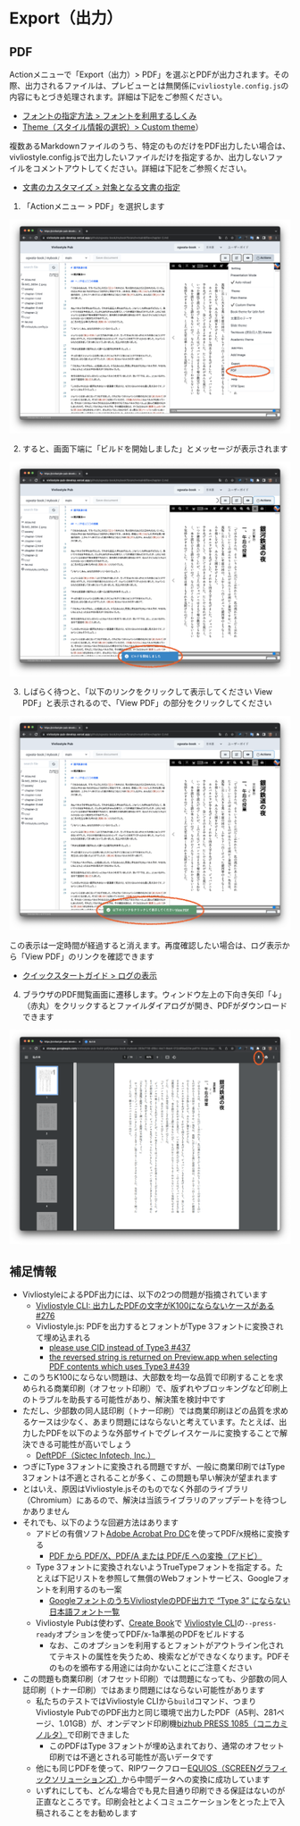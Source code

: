 # Export（出力）

## PDF

Actionメニューで「Export（出力）> PDF」を選ぶとPDFが出力されます。その際、出力されるファイルは、プレビューとは無関係に`vivliostyle.config.js`の内容にもとづき処理されます。詳細は下記をご参照ください。

- [フォントの指定方法 > フォントを利用するしくみ](/ja/create-and-save-documents/how-to-specify-fonts.md#フォントを利用するしくみ)
- [ Theme（スタイル情報の選択）> Custom theme](/ja/functions-of-the-actions-menu/theme.md#custom-theme)）

複数あるMarkdownファイルのうち、特定のものだけをPDF出力したい場合は、vivliostyle.config.jsで出力したいファイルだけを指定するか、出力しないファイルをコメントアウトしてください。詳細は下記をご参照ください。

- [文書のカスタマイズ > 対象となる文書の指定](/ja/create-and-save-documents/document-customization.md#対象となる文書の指定)


1. 「Actionメニュー > PDF」を選択します

![](images/functions-of-the-actions-menu/export/fig-1.png)

2. すると、画面下端に「ビルドを開始しました」とメッセージが表示されます

![](images/functions-of-the-actions-menu/export/fig-2.png)

3. しばらく待つと、「以下のリンクをクリックして表示してください View  PDF」と表示されるので、「View  PDF」の部分をクリックしてください

![](images/functions-of-the-actions-menu/export/fig-3.png)

この表示は一定時間が経過すると消えます。再度確認したい場合は、ログ表示から「View  PDF」のリンクを確認できます

- [クイックスタートガイド >  ログの表示](/ja/readme-first/quick-start-guide-and-required-environment.md#ログの表示)


4. ブラウザのPDF閲覧画面に遷移します。ウィンドウ左上の下向き矢印「↓」（赤丸）をクリックするとファイルダイアログが開き、PDFがダウンロードできます

![](images/functions-of-the-actions-menu/export/fig-4.png)



## 補足情報

- VivliostyleによるPDF出力には、以下の2つの問題が指摘されています
    - [Vivliostyle CLI: 出力したPDFの文字がK100にならないケースがある #276 ](https://github.com/vivliostyle/vivliostyle-cli/issues/276)
    - Vivliostyle.js: PDFを出力するとフォントがType 3フォントに変換されて埋め込まれる
        - [please use CID instead of Type3 #437](https://github.com/vivliostyle/vivliostyle.js/issues/437)
        - [the reversed string is returned on Preview.app when selecting PDF contents which uses Type3 #439](https://github.com/vivliostyle/vivliostyle.js/issues/439)
- このうちK100にならない問題は、大部数を均一な品質で印刷することを求められる商業印刷（オフセット印刷）で、版ずれやブロッキングなど印刷上のトラブルを助長する可能性があり、解決策を検討中です
- ただし、少部数の同人誌印刷（トナー印刷）では商業印刷ほどの品質を求めるケースは少なく、あまり問題にはならないと考えています。たとえば、出力したPDFを以下のような外部サイトでグレイスケールに変換することで解決できる可能性が高いでしょう
    - [DeftPDF（Sictec Infotech, Inc.）](https://deftpdf.com/ja/grayscale-pdf)  
- つぎにType 3フォントに変換される問題ですが、一般に商業印刷ではType 3フォントは不適とされることが多く、この問題も早い解決が望まれます
- とはいえ、原因はVivliostyle.jsそのものでなく外部のライブラリ（Chromium）にあるので、解決は当該ライブラリのアップデートを待つしかありません
- それでも、以下のような回避方法はあります
    - アドビの有償ソフト[Adobe Acrobat Pro DC](https://www.adobe.com/jp/products/acrobat-pro-cc.html)を使ってPDF/x規格に変換する
        -  [PDF から PDF/X、PDF/A または PDF/E への変換（アドビ）](https://helpx.adobe.com/jp/acrobat/using/pdf-x-pdf-a-pdf.html)
    - Type 3フォントに変換されないようTrueTypeフォントを指定する。たとえば下記リストを参照して無償のWebフォントサービス、Googleフォントを利用するのも一案
        - [GoogleフォントのうちVivliostyleのPDF出力で “Type 3” にならない日本語フォント一覧](/ja/create-and-save-documents/additional-information-on-fonts.md#googleフォントのうちvivliostyleのpdf出力で-type-3-にならない日本語フォント一覧)
    - Vivliostyle Pubは使わず、[Create Book](https://github.com/vivliostyle/create-book)で [Vivliostyle CLI](https://github.com/vivliostyle/vivliostyle-cli)の`--press-ready`オプションを使ってPDF/x-1a準拠のPDFをビルドする
        - なお、このオプションを利用するとフォントがアウトライン化されてテキストの属性を失うため、検索などができなくなります。PDFそのものを頒布する用途には向かないことにご注意ください
- この問題も商業印刷（オフセット印刷）では問題になっても、少部数の同人誌印刷（トナー印刷）ではあまり問題にはならない可能性があります
    - 私たちのテストではVivliostyle CLIから`build`コマンド、つまりVivliostyle PubでのPDF出力と同じ環境で出力したPDF（A5判、281ページ、1.01GB）が、オンデマンド印刷機[bizhub PRESS 1085（コニカミノルタ）](https://www.konicaminolta.jp/business/products/graphic/ondemand_print/color/bizhub_press_c1100_c1085/index.html)で印刷できました
        - このPDFはType 3フォントが埋め込まれており、通常のオフセット印刷では不適とされる可能性が高いデータです
    - 他にも同じPDFを使って、RIPワークフロー[EQUIOS（SCREENグラフィックソリューションズ）](https://www.screen.co.jp/ga/product/category/workflow)から中間データへの変換に成功しています
    - いずれにしても、どんな場合でも見た目通り印刷できる保証はないのが正直なところです。印刷会社とよくコミュニケーションをとった上で入稿されることをお勧めします
